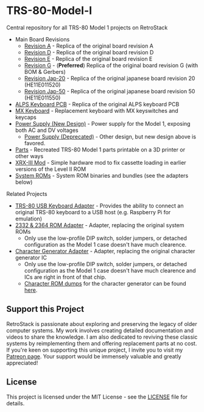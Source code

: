 # TRS-80-Model-I
Central repository for all TRS-80 Model 1 projects on RetroStack

- Main Board Revisions
  - [Revision A](https://www.github.com/RetroStack/TRS-80-Model-I-A-E1) - Replica of the original board revision A
  - [Revision D](https://www.github.com/RetroStack/TRS-80-Model-I-D-E1) - Replica of the original board revision D
  - [Revision E](https://www.github.com/RetroStack/TRS-80-Model-I-E-E1) - Replica of the original board revision E
  - [Revision G](https://www.github.com/RetroStack/TRS-80-Model-I-G-E1) - (**Preferred**) Replica of the original board revision G (with BOM & Gerbers)
  - [Revision Jap-20](https://www.github.com/RetroStack/TRS-80-Model-I-Jap20-E1) - Replica of the original japanese board revision 20 (HE11E011520)
  - [Revision Jap-50](https://www.github.com/RetroStack/TRS-80-Model-I-Jap50-E1) - Replica of the original japanese board revision 50 (HE11E011550)
- [ALPS Keyboard PCB](https://github.com/RetroStack/TRS-80-Model-I-Keyboard-ALPS) - Replica of the original ALPS keyboard PCB
- [MX Keyboard](https://github.com/RetroStack/TRS-80-Model-I-Keyboard-MX) - Replacement keyboard with MX keyswitches and keycaps
- [Power Supply (New Design)](https://github.com/RetroStack/TRS-80-Model-I-Power-Supply-New) - Power supply for the Model 1, exposing both AC and DV voltages
  - [Power Supply (Deprecated)](https://github.com/RetroStack/TRS-80-Model-I-Power-Supply) - Other design, but new design above is favored.
- [Parts](https://www.github.com/RetroStack/TRS-80-Model-I-Parts) - Recreated TRS-80 Model 1 parts printable on a 3D printer or other ways
- [XRX-III Mod](https://github.com/RetroStack/TRS-80-Model-I-XRX-III) - Simple hardware mod to fix cassette loading in earlier versions of the Level II ROM
- [System ROMs](https://github.com/RetroStack/TRS-80-Model-I-System-ROMs) - System ROM binaries and bundles (see the adapters below)

Related Projects
- [TRS-80 USB Keyboard Adapter](https://github.com/RetroStack/TRS-80-USB-Keyboard) - Provides the ability to connect an original TRS-80 keyboard to a USB host (e.g. Raspberry Pi for emulation)
- [2332 & 2364 ROM Adapter](https://github.com/RetroStack/2332_2364-ROM_Adapter) - Adapter, replacing the original system ROMs
  - Only use the low-profile DIP switch, solder jumpers, or detached configuration as the Model 1 case doesn't have much clearence.
- [Character Generator Adapter](https://github.com/RetroStack/MCM776x_CharGen_Adapter) - Adapter, replacing the original character generator IC
  - Only use the low-profile DIP switch, solder jumpers, or detached configuration as the Model 1 case doesn't have much clearence and ICs are right in front of that chip.
  - [Character ROM dumps](https://github.com/RetroStack/Character_Generator_ROMs) for the character generator can be found [here]([https://github.com/RetroStack/Character_Generator_ROMs](https://github.com/RetroStack/Character_Generator_ROMs/tree/main/TRS-80%20Model%201)).

## Support this Project

RetroStack is passionate about exploring and preserving the legacy of older computer systems. My work involves creating detailed documentation and videos to share the knowledge. I am also dedicated to reviving these classic systems by reimplementing them and offering replacement parts at no cost. If you're keen on supporting this unique project, I invite you to visit my [Patreon page](https://www.patreon.com/RetroStack). Your support would be immensely valuable and greatly appreciated!

## License

This project is licensed under the MIT License - see the [LICENSE](LICENSE) file for details.
